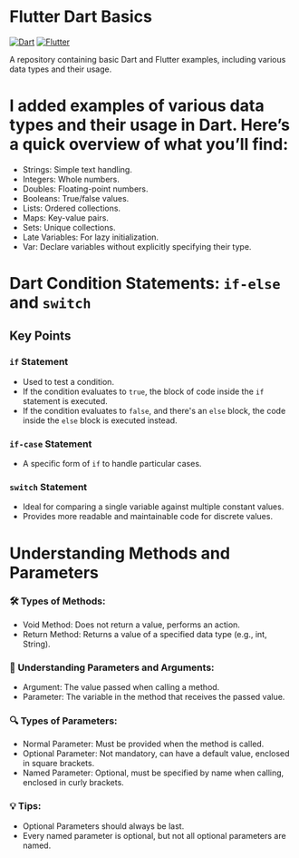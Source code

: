 # Flutter Dart Basics

[![Dart](https://img.shields.io/badge/Dart-0175C2?style=for-the-badge&logo=dart&logoColor=white)](https://dart.dev/)
[![Flutter](https://img.shields.io/badge/Flutter-02569B?style=for-the-badge&logo=flutter&logoColor=white)](https://flutter.dev/)

A repository containing basic Dart and Flutter examples, including various data types and their usage.


# I  added examples of various data types and their usage in Dart. Here’s a quick overview of what you’ll find:

- Strings: Simple text handling.
- Integers: Whole numbers.
- Doubles: Floating-point numbers.
- Booleans: True/false values.
- Lists: Ordered collections.
- Maps: Key-value pairs.
- Sets: Unique collections.
- Late Variables: For lazy initialization.
- Var: Declare variables without explicitly specifying their type.

# Dart Condition Statements: `if-else` and `switch`


## Key Points

### `if` Statement

- Used to test a condition.
- If the condition evaluates to `true`, the block of code inside the `if` statement is executed.
- If the condition evaluates to `false`, and there's an `else` block, the code inside the `else` block is executed instead.

### `if-case` Statement

- A specific form of `if` to handle particular cases.

### `switch` Statement

- Ideal for comparing a single variable against multiple constant values.
- Provides more readable and maintainable code for discrete values.


# Understanding Methods and Parameters
### 🛠️ Types of Methods:
- Void Method: Does not return a value, performs an action.
- Return Method: Returns a value of a specified data type (e.g., int, String).
### 📌 Understanding Parameters and Arguments:
- Argument: The value passed when calling a method.
- Parameter: The variable in the method that receives the passed value.
### 🔍 Types of Parameters:
- Normal Parameter: Must be provided when the method is called.
- Optional Parameter: Not mandatory, can have a default value, enclosed in square brackets.
- Named Parameter: Optional, must be specified by name when calling, enclosed in curly brackets.
### 💡 Tips:
- Optional Parameters should always be last.
- Every named parameter is optional, but not all optional parameters are named.
